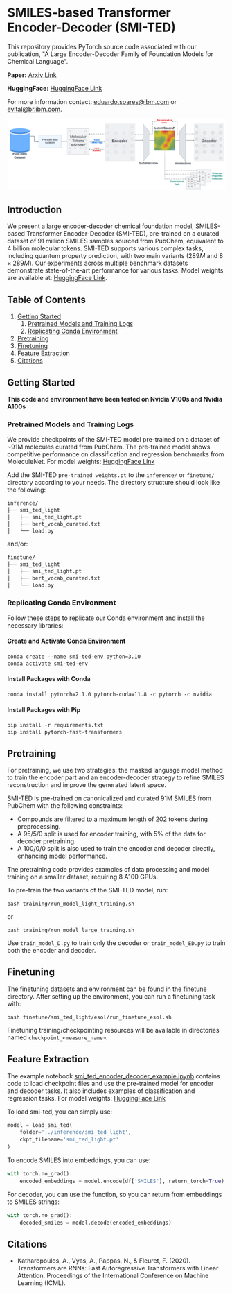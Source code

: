# SMILES-based Transformer Encoder-Decoder (SMI-TED)

This repository provides PyTorch source code associated with our publication, "A Large Encoder-Decoder Family of Foundation Models for Chemical Language".

**Paper:** [Arxiv Link](https://arxiv.org/abs/2407.20267)

**HuggingFace:** [HuggingFace Link](https://huggingface.co/ibm/materials.smi-ted)

For more information contact: eduardo.soares@ibm.com or evital@br.ibm.com.

![ted-smi](images/smi-ted.png)

## Introduction

We present a large encoder-decoder chemical foundation model, SMILES-based Transformer Encoder-Decoder (SMI-TED), pre-trained on a curated dataset of 91 million SMILES samples sourced from PubChem, equivalent to 4 billion molecular tokens. SMI-TED supports various complex tasks, including quantum property prediction, with two main variants ($289M$ and $8 \times 289M$). Our experiments across multiple benchmark datasets demonstrate state-of-the-art performance for various tasks. Model weights are available at: [HuggingFace Link](https://huggingface.co/ibm/materials.smi-ted).

## Table of Contents

1. [Getting Started](#getting-started)
    1. [Pretrained Models and Training Logs](#pretrained-models-and-training-logs)
    2. [Replicating Conda Environment](#replicating-conda-environment)
2. [Pretraining](#pretraining)
3. [Finetuning](#finetuning)
4. [Feature Extraction](#feature-extraction)
5. [Citations](#citations)

## Getting Started

**This code and environment have been tested on Nvidia V100s and Nvidia A100s**

### Pretrained Models and Training Logs

We provide checkpoints of the SMI-TED model pre-trained on a dataset of ~91M molecules curated from PubChem. The pre-trained model shows competitive performance on classification and regression benchmarks from MoleculeNet. For model weights: [HuggingFace Link](https://huggingface.co/ibm/materials.smi-ted)

Add the SMI-TED `pre-trained weights.pt` to the `inference/` or `finetune/` directory according to your needs. The directory structure should look like the following:

```
inference/
├── smi_ted_light
│   ├── smi_ted_light.pt
│   ├── bert_vocab_curated.txt
│   └── load.py
```
and/or:

```
finetune/
├── smi_ted_light
│   ├── smi_ted_light.pt
│   ├── bert_vocab_curated.txt
│   └── load.py
```

### Replicating Conda Environment

Follow these steps to replicate our Conda environment and install the necessary libraries:

#### Create and Activate Conda Environment

```
conda create --name smi-ted-env python=3.10
conda activate smi-ted-env
```

#### Install Packages with Conda

```
conda install pytorch=2.1.0 pytorch-cuda=11.8 -c pytorch -c nvidia
```

#### Install Packages with Pip

```
pip install -r requirements.txt
pip install pytorch-fast-transformers
```

## Pretraining

For pretraining, we use two strategies: the masked language model method to train the encoder part and an encoder-decoder strategy to refine SMILES reconstruction and improve the generated latent space.

SMI-TED is pre-trained on canonicalized and curated 91M SMILES from PubChem with the following constraints:

- Compounds are filtered to a maximum length of 202 tokens during preprocessing.
- A 95/5/0 split is used for encoder training, with 5% of the data for decoder pretraining.
- A 100/0/0 split is also used to train the encoder and decoder directly, enhancing model performance.

The pretraining code provides examples of data processing and model training on a smaller dataset, requiring 8 A100 GPUs.

To pre-train the two variants of the SMI-TED model, run:

```
bash training/run_model_light_training.sh
```
or
```
bash training/run_model_large_training.sh
```

Use `train_model_D.py` to train only the decoder or `train_model_ED.py` to train both the encoder and decoder.

## Finetuning

The finetuning datasets and environment can be found in the [finetune](finetune/) directory. After setting up the environment, you can run a finetuning task with:

```
bash finetune/smi_ted_light/esol/run_finetune_esol.sh
```

Finetuning training/checkpointing resources will be available in directories named `checkpoint_<measure_name>`.

## Feature Extraction

The example notebook [smi_ted_encoder_decoder_example.ipynb](notebooks/smi_ted_encoder_decoder_example.ipynb) contains code to load checkpoint files and use the pre-trained model for encoder and decoder tasks. It also includes examples of classification and regression tasks. For model weights: [HuggingFace Link](https://huggingface.co/ibm/materials.smi-ted)

To load smi-ted, you can simply use:

```python
model = load_smi_ted(
    folder='../inference/smi_ted_light',
    ckpt_filename='smi_ted_light.pt'
)
```

To encode SMILES into embeddings, you can use:

```python
with torch.no_grad():
    encoded_embeddings = model.encode(df['SMILES'], return_torch=True)
```
For decoder, you can use the function, so you can return from embeddings to SMILES strings:

```python
with torch.no_grad():
    decoded_smiles = model.decode(encoded_embeddings)
```

## Citations

- Katharopoulos, A., Vyas, A., Pappas, N., & Fleuret, F. (2020). Transformers are RNNs: Fast Autoregressive Transformers with Linear Attention. Proceedings of the International Conference on Machine Learning (ICML). 
